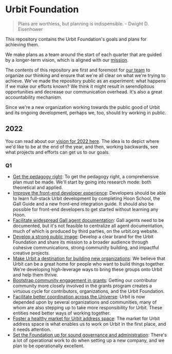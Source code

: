 # Urbit Foundation

> Plans are worthless, but planning is indispensible. - Dwight D. Eisenhower

This repository contains the Urbit Foundation's goals and plans for achieving
them.

We make plans as a team around the start of each quarter that are guided by a
longer-term vision, which is aligned with our [mission](mission.md). 

The contents of this repository are first and foremost for [our team](team.md)
to organize our thinking and ensure that we're all clear on what we're trying to
achieve. We've made the repository public as an experiment: what happens if we
make our efforts known? We think it might result in serendipitous opportunities
and decrease our communication overhead. It's also a great accountability
mechanism. 

Since we're a new organization working towards the public good of Urbit and its ongoing
development, perhaps we, too, should try working in public.

## 2022

You can read about our [vision for 2022 here](2022/vision.md). The idea is to
depict where we'd like to be at the end of the year, and then, working backwards, see what projects and efforts can get us to our goals. 

### Q1

- [Get the pedagogy right](2022/q1/dx-pedagogy.md): To get the pedagogy right, a
  comprehensive plan must be made. We'll start by going into research mode: both
  theoretical and applied.
- [Improve the front-end developer experience](2022/q1/dx-frontend.md):
  Developers should be able to learn full-stack Urbit development by completing
  Hoon School, the Gall Guide and a new front-end integration guide. It should
  also be possible for front-end developers to get started without learning any
  Hoon.
- [Facilitate widespread Gall agent documentation](2022/q1/dx-agent-docs.md):
  Gall agents need to be documented, but it's not feasible to centralize all
  agent documentation, much of which is produced by third parties, on the
  urbit.org website.
- [Develop a strong public image](2022/q1/comms-public-image.md): Develop a
  clear brand for the Urbit Foundation and share its mission to a broader
  audience through cohesive communications, strong community building, and
  impactful creative projects.
- [Make Urbit a destination for building new
  organizations](2022/q1/combine-destination.md): We believe that Urbit can be a
  great home for people who want to build things together. We're developing 
  high-leverage ways to bring these groups onto Urbit and help them thrive.
- [Bootstrap community engagement in
  grants](2022/q1/grants-community-engagement.md): Getting our contributor
  community more closely involved in the grants program creates a virtuous cycle for contributors, organizations, and the Urbit Foundation.
- [Facilitate better coordination across the
  Universe](2022/q1/exec-better-coordination.md): Urbit is now depended upon by
  several organizations and communities, many of whom are also stepping up to take
  more responsibility for Urbit. These entities need better ways of working
  together.
- [Foster a healthy market for Urbit address
  space](2022/q1/exec-healthy-market.md): The market for Urbit address space is
  what enables us to work on Urbit in the first place, and it needs attention.
- [Set the Foundation up for sound governance and
  administration](2022/q1/exec-sound-operations.md): There's a lot of
  operational work to do when setting up a new company, and we plan to be
  operationally excellent.
